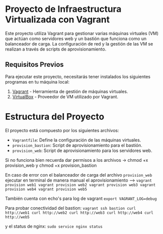 # Proyecto de Infraestructura Virtualizada con Vagrant

Este proyecto utiliza Vagrant para gestionar varias máquinas virtuales (VM) que actúan como servidores web y un bastión que funciona como un balanceador de carga. 
La configuración de red y la gestión de las VM se realizan a través de scripts de aprovisionamiento.

## Requisitos Previos

Para ejecutar este proyecto, necesitarás tener instalados los siguientes programas en tu máquina local:

1. [Vagrant](https://www.vagrantup.com/downloads) - Herramienta de gestión de máquinas virtuales.
2. [VirtualBox](https://www.virtualbox.org/wiki/Downloads) - Proveedor de VM utilizado por Vagrant.

# Estructura del Proyecto

El proyecto está compuesto por los siguientes archivos:

- `Vagrantfile`: Define la configuración de las máquinas virtuales.
- `provision_bastion`: Script de aprovisionamiento para el bastión.
- `provision_web`: Script de aprovisionamiento para los servidores web.

Si no funciona bien recuerda dar permisos a los archivos -> chmod +x provision_web y chmod +x provision_bastion


En caso de error con el balanceador de carga del archivo `provision_web` ejecutar en terminal de manera manual el aprovisionamiento --> 
`vagrant provision web1
vagrant provision web2
vagrant provision web3
vagrant provision web4
vagrant provision web5`

También cuenta con echo's para log de vagrant `export VAGRANT_LOG=debug`

Para probar conectividad del bastion:
`vagrant ssh bastion
curl http://web1
curl http://web2
curl http://web3
curl http://web4
curl http://web5`

 y el status de nginx: `sudo service nginx status`
